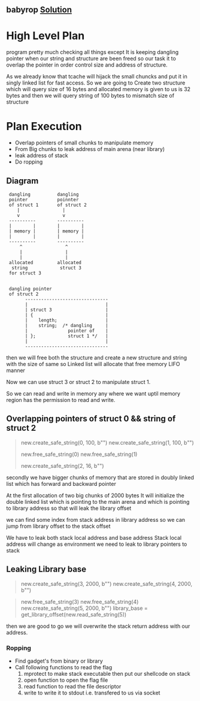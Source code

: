 ## babyrop [Solution](https://github.com/elliot-star/ctf/blob/main/dicectf/baby-rop/solution.py)
# High Level Plan
program pretty much checking all things except It is keeping
dangling pointer when our string and structure are been freed
so our task it to overlap the pointer in order control size
and address of structure.


As we already know that tcache will hijack the small chuncks
and put it in singly linked list for fast access. So we are
going to Create two structure which will query size of 16
bytes and allocated memory is given to us is 32 bytes and
then we will query string of 100 bytes to mismatch size of
structure

# Plan Execution
- Overlap pointers of small chunks to manipulate memory
- From Big chunks to leak address of main arena (near library)
- leak address of stack
- Do ropping


## Diagram

```
 dangling          dangling 
 pointer           poinnter
 of struct 1       of struct 2
    |                |
    v                v
 ----------        ----------
 |        |        |        |
 | memory |        | memory |
 |        |        |        |
 ----------        ----------
     ^                ^    
     |                |    
     |                |    
 allocated         allocated    
  string            struct 3
 for struct 3      
 
 
 dangling pointer
 of struct 2
       -------------------------------
       |                             |
       | struct 3                    |
       | {                           |
       |    length;                  |
       |    string;  /* dangling     |
       |               pointer of    |
       | };            struct 1 */   |
       |                             |
       -------------------------------
```

then we will free both the structure and create a new structure
and string with the size of same so Linked list will allocate
that free memory LIFO manner

Now we can use struct 3 or struct 2 to manipulate struct 1.

So we can read and write in memory any where we want uptil
memory region has the permission to read and write.


## Overlapping pointers of struct 0 && string of struct 2 
>  new.create_safe_string(0, 100, b"")
>  new.create_safe_string(1, 100, b"")
>
>  new.free_safe_string(0)
>  new.free_safe_string(1)
>
>  new.create_safe_string(2, 16, b"")


secondly we have bigger chunks of memory that are stored in
doubly linked list which has forward and backward pointer

At the first allocation of two big chunks of 2000 bytes
It will initialize the double linked list which is
pointing to the main arena and which is pointing 
to library address so that will leak the library 
offset 

we can find some index from stack address in library address
so we can jump from library offset to the stack offset

We have to leak both stack local address and base address
Stack local address will change as environment we need
to leak to library pointers to stack


## Leaking Library base
>   new.create_safe_string(3, 2000, b"")
>   new.create_safe_string(4, 2000, b"")

>   new.free_safe_string(3)
>   new.free_safe_string(4)
>   new.create_safe_string(5, 2000, b"")
>   library_base = get_library_offset(new.read_safe_string(5))


then we are good to go we will overwrite the stack
return address with our address.

### Ropping
- Find gadget's from binary or library
- Call following functions to read the flag
    1. mprotect to make stack executable then put our shellcode on stack
    2. open function to open the flag file
    3. read function to read the file descriptor
    4. write to write it to stdout i.e. transfered to us via socket

